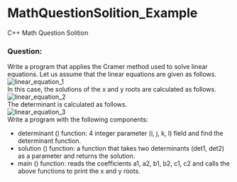 # MathQuestionSolition_Example
C++ Math Question Solition

### Question:

Write a program that applies the Cramer method used to solve linear equations. Let us assume that the linear equations are given as follows.
<br>
![linear_equation_1](https://user-images.githubusercontent.com/45900778/50109195-28632d80-0248-11e9-9aea-3f49cb439d6c.png)
<br>
In this case, the solutions of the x and y roots are calculated as follows.
<br>
![linear_equation_2](https://user-images.githubusercontent.com/45900778/50109253-47fa5600-0248-11e9-8de4-26d10580b020.png)
<br>
The determinant is calculated as follows.
<br>
![linear_equation_3](https://user-images.githubusercontent.com/45900778/50109289-64968e00-0248-11e9-97db-99e916ad9a41.png)
<br>
Write a program with the following components:<br>
+ determinant () function: 4 integer parameter (i, j, k, l) field and find the determinant function.<br>
+ solution () function: a function that takes two determinants (det1, det2) as a parameter and returns the solution.<br>
+ main () function: reads the coefficients a1, a2, b1, b2, c1, c2 and calls the above functions to print the x and y roots.<br>

